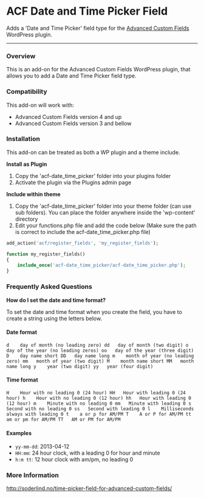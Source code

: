 # ACF  Date and Time Picker Field

Adds a 'Date and Time Picker' field type for the [Advanced Custom Fields](http://wordpress.org/extend/plugins/advanced-custom-fields/) WordPress plugin.

-----------------------

### Overview

This is an add-on for the Advanced Custom Fields WordPress plugin, that allows you to add a Date and Time Picker field type.

### Compatibility

This add-on will work with:

* Advanced Custom Fields version 4 and up
* Advanced Custom Fields version 3 and bellow


### Installation


This add-on can be treated as both a WP plugin and a theme include.

**Install as Plugin**

1. Copy the 'acf-date_time_picker' folder into your plugins folder
2. Activate the plugin via the Plugins admin page

**Include within theme**

1.	Copy the 'acf-date_time_picker' folder into your theme folder (can use sub folders). You can place the folder anywhere inside the 'wp-content' directory
2.	Edit your functions.php file and add the code below (Make sure the path is correct to include the acf-date_time_picker.php file)

```php
add_action('acf/register_fields', 'my_register_fields');

function my_register_fields()
{
	include_once('acf-date_time_picker/acf-date_time_picker.php');
}
```

### Frequently Asked Questions 


**How do I set the date and time format?**

To set  the date and time format when you create the field, you have to create a string using the letters below.

#### Date format 

`
d    day of month (no leading zero)
dd   day of month (two digit)
o    day of the year (no leading zeros)
oo   day of the year (three digit)
D    day name short
DD   day name long
m    month of year (no leading zero)
mm   month of year (two digit)
M    month name short
MM   month name long
y    year (two digit)
yy   year (four digit)
`

#### Time format 

`
H    Hour with no leading 0 (24 hour)
HH   Hour with leading 0 (24 hour)
h    Hour with no leading 0 (12 hour)
hh   Hour with leading 0 (12 hour)
m    Minute with no leading 0
mm   Minute with leading 0
s    Second with no leading 0
ss   Second with leading 0
l    Milliseconds always with leading 0
t    a or p for AM/PM
T    A or P for AM/PM
tt   am or pm for AM/PM
TT   AM or PM for AM/PM
`

#### Examples

* `yy-mm-dd`: 2013-04-12
* `HH:mm`: 24 hour clock, with a leading 0 for hour and minute
* `h:m tt`: 12 hour clock with am/pm, no leading 0 

### More Information

http://soderlind.no/time-picker-field-for-advanced-custom-fields/